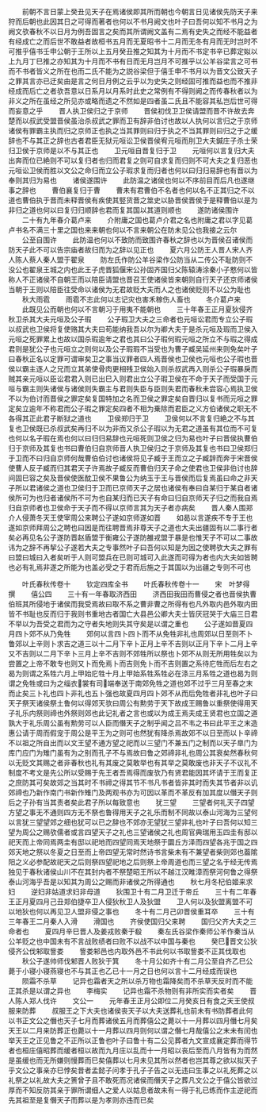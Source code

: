 <!-- { "loadSidebar": true } -->
　　前朝不言日蒙上癸丑见天子在焉诸侯即其所而朝也今朝言日见诸侯先防天子来狩而后朝也此因其日之可得而著者也何以不书月阙文也叶子曰吾何以知不书月之为阙文欤春秋不以日月为例吾固言之矣而其所谓阙文盖有二焉有史失之而经不能益者有经成亡之而后世不敢益者故桓书五月而无夏昭书十二月而无冬有月而无时岂时不可推乎僖书壬申公朝于王所以上五月癸丑推之知其为十月而不书定书辛已葬定姒以上九月丁巳推之亦知其为十月而不书有日而无月岂月不可推乎以公羊谷梁言之可书而不书者皆义之所在也而二氏不能为之説谷梁但于僖壬申不书月以为晋文公致天子之罪其言亦已迂矣由是言之何日月例之云乎以为史失之则经固可推而益也而不推非经成而后亡之者欤吾意以日系月以月系时此史之常例有不得则阙之而传春秋者以为非义之所在虽经之所见亦或略而遗之不然如是四者虽二氏且不能容其私岂后世可得而妄意之乎
　　晋人执卫侯归之于京师
　　晋侯初伐卫卫侯请盟而晋不许故去奔楚而以叔武受盟晋侯虽治杀叔武之罪而卫有辞非伯讨也故以人执何以言归之于京师诸侯有罪霸主执而归之京师正也执之当其罪则曰归于执之不当其罪则曰归之于之缓辞也不与其正之辞也古者君臣无狱元咺讼卫侯晋侯宥元咺而刖卫大夫鍼庄子杀士荣归卫侯于京师是以不与其正也
　　卫元咺自晋复归于卫
　　元咺何以言复归大夫出奔而位已絶则不可以复归者也归而君复之则可自求复而归则不可大夫之复归恶也元咺讼卫侯而胜以文公之命归而立公子瑕求复而归者也何以曰归归易辞也有晋以为奉则其归为易也
　　诸侯遂围许
　　此防温之诸侯也何以不序前目而后凡也遂继事之辞也
　　曹伯襄复归于曹
　　曹未有君曹伯不名者也何以名不正其归之不以道也曹伯执于晋而未释晋侯有疾使其竪货晋之筮史以胁晋侯晋侯于是释曹伯以是为非归之道也何以曰复归归顺辞也君而复其国以其道则顺也
　　遂防诸侯围许
　　二十有九年春介葛卢来
　　介附庸之国也葛卢介君之名也附庸之君以字见葛卢书名不满三十里之国也来来朝也何以不言来朝公在防未见公也我接之云尔
　　公至自围许
　　此防温也何以不致防而致围许春秋之辞也以为晋侯召诸侯而防天子此不可以告宗庙者故归而为之辞以见正也
　　夏六月公防王人晋人宋人齐人陈人蔡人秦人盟于翟泉
　　防左氏作防公羊谷梁作公防当从二传公不耻防则不没公也翟泉王城之内也此王子虎晋狐偃宋公孙固齐国归父陈辕涛涂秦小子憗何以皆称人不正诸侯不自朝王而以陪臣请盟也晋召王使诸侯皆来朝则自行天子还京师诸侯当朝于王则以陪臣往受命以诸侯为无君故贬大夫而人之也诸侯贬则不以公为耻也
　　秋大雨雹
　　雨雹不志此何以志记灾也害禾稼伤人畜也
　　冬介葛卢来
　　此既见公而朝也何以不言朝习于用夷不能朝也
　　三十年春王正月夏狄侵齐秋卫杀其大夫元咺及公子瑕
　　公子瑕卫大夫之三命者也元咺讼君而专立公子瑕以叔武也卫侯将复使赂其大夫曰苟能纳我吾以尔为卿大夫于是杀元咺及瑕而卫侯入元咺之死罪累上也故以国杀瑕逾年之君也其曰公子瑕何瑕元咺之所立不与瑕之得成君则是犹公子也元咺立之则何以及公子瑕瑕不当受也为曹子臧吴延州来则免矣叶子曰春秋正名以定罪可谓审矣卫之事当议罪者四人焉晋侯也卫侯也元咺也公子瑕也晋侯以霸主逐人之兄而立其弟使骨肉更相残卫侯始入则杀叔武再入则杀公子瑕暴戾而贼其亲元咺以臣讼君君入则已出巳入则君出立公子瑕卫侯在不命于天子而受国于元咺与霸主则失诸侯与诸侯则失霸主与君则失臣与臣则失君而春秋未尝容心焉执卫侯不以为伯讨而晋侯之罪定矣复国特加之名而卫侯之罪定矣自晋归以复书而元咺之罪定矣立逾年不称君而公子瑕之罪定矣四者不相为乗除而君臣之义方伯诸侯之职无不各得其正此君子断狱之道也
　　卫侯郑归于卫
　　卫侯何以不言复归絶之不与其复也卫侯既已杀叔武矣再归不以为非而又杀公子瑕以为无君之道虽有其位而不可复也何以名子瑕在焉也何以曰归归易辞也元咺死则卫侯之归为易也叶子曰晋侯执曹伯归于京师及其复也书曰曹伯归自京师晋人执卫侯归之于京师及其复也书曰卫侯郑归于卫而不曰归自京师何哉曹伯伯讨也诸侯将见子臧于王而立之子臧辞而奔于宋晋侯使曹人反子臧而归其君天子许焉故子臧反而曹伯归天子命之使君也卫侯非伯讨也辞间固巳容之矣及晋侯使医酖卫侯不果鲁公为纳玉于王与晋侯而后复焉虽曰命之非天子所以君诸侯之道也卫侯归于卫而已京师天子之居也诸侯有奉曰自某归于某自者诸侯所可为也归者诸侯所不可为也自某归而已天子有命曰归自京师天子归之而我自焉归自京师者也卫侯命于天子而不得以京师言其为天子者亦病矣
　　晋人秦人围郑介人侵萧冬天王使宰周公来聘公子遂如京师遂如晋
　　如曷以言遂疾不专于王也遂如京师拜周公之聘也曰因是而往聘晋焉非尊天子之道也大夫出疆固有以二事行者矣必再见名公子遂防晋赵盾盟于衡雍公子遂防雒戎盟于暴是也惟天子不可以二事故讳为之辞不再挈公子遂若大夫之专事然叶子曰吾何以知是为因之使聘欤大夫之罪有曰盟曰城曰入者矣听于人则可盟兵在已则可城可入此遂而可得为者也内大夫如皆聘也必有礼焉非遂之所能为也盖必受之于君而后施之于其国以为出疆之专则不可也

　　叶氏春秋传卷十
　　钦定四库全书
　　叶氏春秋传卷十一
　　宋　叶梦得　撰
　　僖公四
　　三十有一年春取济西田
　　济西田我田而曹侵之者也晋侯执曹伯班其所侵地于诸侯而我受焉故曰取不系之曹非曹之所得有也凡外取内邑外取内田皆不书耻也反而归于我则书重地古者国亡大县邑公卿大夫士皆厌冠哭于大庙三日君不举以为吾受之君而为之守者失地则失其守矣是以谓之重也
　　公子遂如晋夏四月四卜郊不从乃免牲
　　郊何以言四卜四卜而不从免牲非礼也周郊以日至则不卜鲁郊以上辛则卜求吉之道三以十二月下辛卜正月上辛不吉则以正月下辛卜二月上辛又不吉则以二月下辛卜三月上辛不吉则不郊牲所以祭也卜郊不从则无所用牲矣以为尝置之上帝不敢专也则又卜而免焉卜而吉则免卜而不吉则置之系待庀牲而后左右之曷为则谓之系牲六月上甲始庀牲十月上甲始系牲系牲必在涤三月系牲之道也曷为则谓之免牲或曰为之缁衣裳有司端奉送于南郊免牲之道也郊不过乎三月至春之末而止矣三卜礼也四卜非礼也五卜强也故夏四月四卜郊不从而后免牲者非礼也叶子曰天子祭天诸侯祭土鲁何以得郊天欤曰周公有勲劳于天下故成王赐鲁以重祭使得用天子礼乐内祭则禘也外祭则郊也此记礼者之言也或以为成王焉夫成王贤君也立国之道孰大于礼乐周公虽有勲劳可以人臣而僭天子之制乎闻之吕不韦之书曰此平王之末造惠公请于周而假宠于周公是平王为之则可也然犹有降杀焉故郊不以日至而以卜辛禘不以祖之所自出而以文王望不通方望之祀而以三望门不兼五门之制而以天子臯门为库门应门为雉门虽有为之别而孔子不与焉故曰鲁之郊禘非礼也周公其衰矣然春秋何以无贬文其赐之者非春秋也礼有其废之莫敢举也有其举之莫敢废也非天子不议礼不制度不考文是先公所以受赐于先王者吾焉得而废欤乃有贤君能因其坏请于王而复正之庶防其可矣故郊之当其时不书禘之得其节不书凡书者皆非其时而失其节者非以讥郊禘也乃新作南门书新作雉门及两观书亦为可因以革而不革反有加其度以僭天子则后之子孙有当其责者矣此君子所以每致意也
　　犹三望
　　三望者何礼天子四望方望之事无不通则四方无不祭也鲁得用天子之礼乐而制不同故以泰山河海为三望何以言犹三望望郊之细也犹可以已之辞也不郊亦无望犹三望非礼也叶子曰吾何以知三望为周公之赐欤儒者或言四望天子之礼也三望诸侯之礼也周官典瑞用玉四圭有邸以祀天而上帝同焉两圭有邸以祀地而四望同焉天地祭于圜丘方泽而四望各兆于国之四郊天地之祭以冬夏之日至而上帝四望无常时然诗书言柴未有不兼望者柴则郊也葢隂阳之义必参配故祀天之后则祭四望祀地之后则祭上帝周道也而三望之名于经无传焉独见于春秋诸侯山川不在其封内者不祭楚昭王所以不越江汉睢漳而祭河何鲁之得祭泰山河海乎吾是以知其为周公之赐而非诸侯之所得通也
　　秋七月冬杞伯姬来求妇
　　逆妇非姑道求妇非母道
　　狄围卫十有二月卫迁于帝丘
　　三十有二年春王正月夏四月己丑郑伯捷卒卫人侵狄秋卫人及狄盟
　　卫人何以及狄盟离盟不可以地狄也何以再见卫人盟非侵之事也
　　冬十有二月己卯晋侯重耳卒
　　三十有三年春王二月秦人入滑
　　滑国也
　　齐侯使国归父来聘
　　国归父齐大夫之三命者也
　　夏四月辛巳晋人及姜戎败秦于殽
　　秦左氏谷梁作秦师公羊作秦当从公羊贬之也中国未有不言战败绩者曰败不以战不以中国与秦也
　　癸巳晋文公狄侵齐公伐邾取訾娄
　　訾娄邾邑也内取外邑不书此何以书取訾娄不正其伐取也
　　秋公子遂帅师伐邾晋人败狄于箕
　　冬十月公如齐十有二月公至自齐乙巳公薨于小寝小寝燕寝也不与其正也乙已十一月之日也何以言十二月经成而误也
　　陨霜不杀草
　　记异也霜者天之所以杀万物也霜降矣而不杀草天反时而不能正其杀是以谓之异也
　　李梅实
　　记异也霜不杀物则有非所实而实者矣
　　晋人陈人郑人伐许
　　文公一
　　元年春王正月公即位二月癸亥日有食之天王使叔服来防葬
　　叔服王之下大夫也诸侯丧天子以大夫送葬礼也前未有书防葬者此何以书正文公之僭也天子七月而葬诸侯五月而葬僖公之薨以十一月葬以四月僭七月矣天王以二月来防葬正也薨以十一月葬以四月则何以谓之僭七月哉僖公之末未有闰也举天王之正见鲁之不正所以正鲁也叶子曰鲁十有二公见葬者九文宣成襄定葬而得节者也桓庄僖昭葬而缓者桓以故而九月庄以乱而十一月昭以丧后至而八月皆有为而然是虽缓也而无所嫌则慢葬而巳矣僖葬以七月未见其所以然者也岂其尊之欲以拟天子乎文公之事亲亦巳悖矣昔者孟懿子问孝于孔子子告之以无违曰生事之以礼死葬之以礼祭之以礼故大夫之箦曾子且不敢死而况诸侯而僭天子之葬凡文公之于僖公皆欲过厚而不知反防其亲于罪所谓细人之爱人以姑息者故未有一得于礼已练而作主逆祀而先其祖至是复僭天子而葬以是为孝则亦违而已矣
